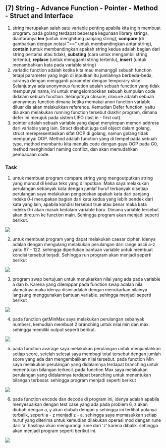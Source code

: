 ## (7) String - Advance Function - Pointer - Method - Struct and Interface

1. string merupakan salah satu variable penting apabila kita ingin membuat program. pada golang terdapat beberapa kegunaan library strings, diantaranya __len__ (untuk menghitung panjang string), __compare__ (di gambarkan dengan notasi "==" untuk membandingkan antar string), __contain__ (untuk membandingkan apakah string kedua adalah bagian dari string pertama atau tidak), __substing__ (cara untuk mengambil string tertentu), __replace__ (untuk mengganti string tertentu), __insert__ (untuk menambahkan kata pada variable string)
2. variadic function adalah ketika kita mau memanggil sebuah function tetapi parameter yang ingin di inputkan itu jumlahnya berbeda-beda, caranya dengan mengganti parameter dengan temporary slice. Selanjutnya ada anonymous function adalah sebuah function yang tidak mempunyai nama, ini untuk mengelompokkan sebuah kumpulan code didalam sebuah function. Selanjutnya closure, closure adalah sebuah anonymous function dimana ketika memakai anon function variable diluar dia akan melakukkan reference. Kemudian Defer function, yaitu dia akan melakukan running function tersebut diakhir program, dimana defer ini merujuk pada sistem LIFO (last in - first out).
3. pointer adalah sebuah variable yang dapat menyimpan memori address dari variable yang lain. Struct disebut juga call object dalam golang, struct merepresentasikan sifat OOP di golang, namun golang tidak mempunyai OOP. Method adalah function yang di tempel pada sebuah type, method membantu kita menulis code dengan gaya OOP pada G0, method menghindari naming conflict, dan akan memudahkan pembacaan code.

### Task
1. untuk membuat program compare string yang mengoutputkan string yang muncul di kedua teks yang diinputkan. Maka saya melakukan perulangan sebanyak kata dengan jumlaf huruf terbanyak disetiap perulangan saya melakukan pengecekan apakah kata dari panjang indeks 0-i merupakan bagian dari kata kedua yang lebih pendek dari kata yang lain, apabila kondisi tersebut true atau benar maka kata indeks 0-i akan masuk kedalam variable baru. Dimana variable tersebut akan direturn ke function main. Sehingga program akan menjadi seperti berikut.
<img src="screenshots/SS problem 1.PNG">

2. untuk membuat program yang dapat melakukan caesar cipher. idenya adalah dengan mengulang melakukan perulangan dari range ascii a-z yaitu 97 - 122. sehingga diperlukan bantuan variable untuk membuat kondisi tersebut terjadi. Sehingga run program akan menjadi seperti berikut
<img src="screenshots/SS problem 2.PNG">

3. program swap bertujuan untuk menukarkan nilai yang ada pada variable a dan b. Karena yang dilemppar pada function swap adalah nilai alamatnya maka idenya disini adalah dengan menukarkan nilainya langsung menggunakan bantuan variable. sehingga menjadi seperti berikut
<img src="screenshots/SS problem 3.PNG">

4. pada function getMinMax saya melakukan perulangan sebanyak numbers, kemudian membuat 2 branching untuk nilai min dan max. sehingga memiliki output seperti berikut.
<img src="screenshots/SS problem 4.PNG">

5. pada function avarage saya melakukan perulangan untuk menjumlahkan setiap score, setelah selesai saya membagi total tersebut dengan jumlah score yang ada dan mengembalikan nilai tersebut. pada function Min saya melakukan perulangan yang didalamnya terdapat branching untuk menentukan bilangan terkecil. pada function Max saya melakukan perulangan yang didalamnya terdapat branching untuk menentukan bilangan terbesar. sehingga program menjadi seperti berikut
<img src="screenshots/SS problem 5.PNG">

6. pada function encode dan decode di program ini, idenya adalah apabila menyesuaikan dengan test case yang ada pada problem 6, z akan diubah dengan a, y akan diubah dengan y sehingga ini terlihat polanya terbalik, seperti a - z menjadi z - a. sehingga saya memasukkan setiap huruf yang diterima untuk kemudian dilakukan operasi mod dengan rune dari 'a' hasilnya akan mengurangi rune dari 'z' karena dibalik. sehingga akan menjadi program seperti berikut ini.
<img src="screenshots/SS problem 6.PNG">